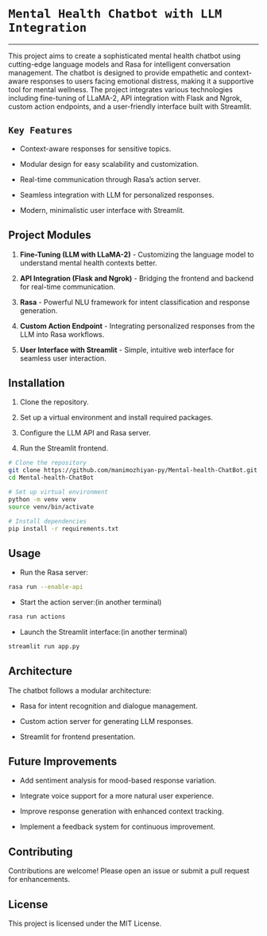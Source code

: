 # `Mental Health Chatbot with LLM Integration`
---
This project aims to create a sophisticated mental health chatbot using cutting-edge language models and Rasa for intelligent conversation management. The chatbot is designed to provide empathetic and context-aware responses to users facing emotional distress, making it a supportive tool for mental wellness. The project integrates various technologies including fine-tuning of LLaMA-2, API integration with Flask and Ngrok, custom action endpoints, and a user-friendly interface built with Streamlit.

## `Key Features`

- Context-aware responses for sensitive topics.
    
- Modular design for easy scalability and customization.
    
- Real-time communication through Rasa’s action server.
    
- Seamless integration with LLM for personalized responses.
    
- Modern, minimalistic user interface with Streamlit.
    

## Project Modules

1. **Fine-Tuning (LLM with LLaMA-2)** - Customizing the language model to understand mental health contexts better.
    
2. **API Integration (Flask and Ngrok)** - Bridging the frontend and backend for real-time communication.
    
3. **Rasa** - Powerful NLU framework for intent classification and response generation.
    
4. **Custom Action Endpoint** - Integrating personalized responses from the LLM into Rasa workflows.
    
5. **User Interface with Streamlit** - Simple, intuitive web interface for seamless user interaction.
    

## Installation

1. Clone the repository.
    
2. Set up a virtual environment and install required packages.
    
3. Configure the LLM API and Rasa server.
    
4. Run the Streamlit frontend.
    

```bash
# Clone the repository
git clone https://github.com/manimozhiyan-py/Mental-health-ChatBot.git
cd Mental-health-ChatBot

# Set up virtual environment
python -m venv venv
source venv/bin/activate

# Install dependencies
pip install -r requirements.txt
```

## Usage

- Run the Rasa server:
	

```bash
rasa run --enable-api
```

- Start the action server:(in another terminal)
    

```bash
rasa run actions
```

- Launch the Streamlit interface:(in another terminal)
    

```bash
streamlit run app.py
```

## Architecture

The chatbot follows a modular architecture:

- Rasa for intent recognition and dialogue management.
    
- Custom action server for generating LLM responses.
    
- Streamlit for frontend presentation.
    

## Future Improvements

- Add sentiment analysis for mood-based response variation.
    
- Integrate voice support for a more natural user experience.
    
- Improve response generation with enhanced context tracking.
    
- Implement a feedback system for continuous improvement.
    

## Contributing

Contributions are welcome! Please open an issue or submit a pull request for enhancements.

## License

This project is licensed under the MIT License.
